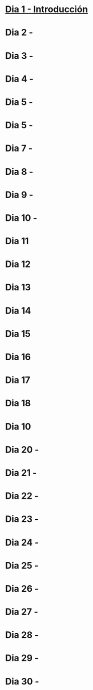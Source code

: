 # [Dia 1 - Introducción](Dia1)
# Dia 2 -
# Dia 3 -
# Dia 4 -
# Dia 5 -
# Dia 5 -
# Dia 7 -
# Dia 8 -
# Dia 9 -
# Dia 10 -

# Dia 11
# Dia 12
# Dia 13
# Dia 14
# Dia 15
# Dia 16
# Dia 17
# Dia 18
# Dia 10
# Dia 20 -
# Dia 21 -
# Dia 22 -
# Dia 23 -
# Dia 24 -
# Dia 25 -
# Dia 26 -
# Dia 27 -
# Dia 28 -
# Dia 29 -
# Dia 30 - 
